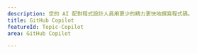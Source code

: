 ```yaml
---
description: 您的 AI 配對程式設計人員用更少的精力更快地撰寫程式碼。
title: GitHub Copilot
featureId: Topic-Copilot
area: GitHub Copilot

---
```



